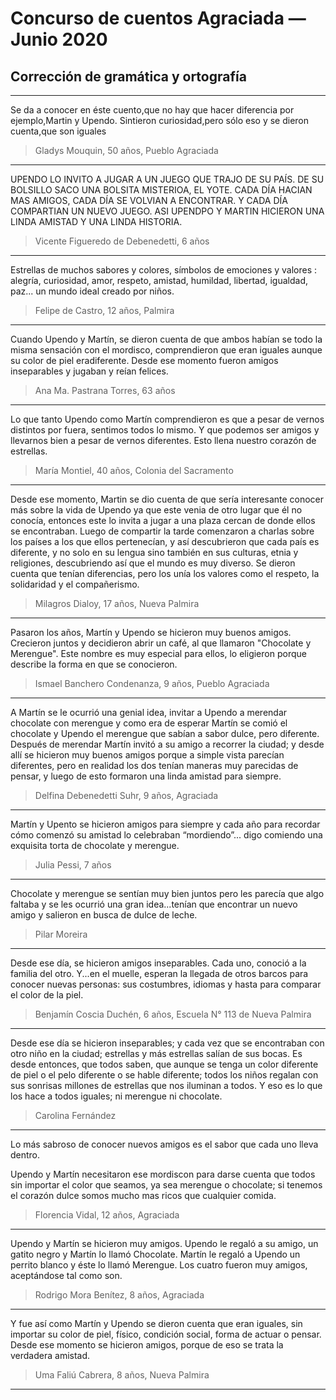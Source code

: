 # Concurso de cuentos Agraciada — Junio 2020

## Corrección de gramática y ortografía

-----

Se da a conocer en éste cuento,que no hay que hacer diferencia por ejemplo,Martin y Upendo.
Sintieron curiosidad,pero sólo eso y se dieron cuenta,que son iguales

> Gladys Mouquin, 50 años, Pueblo Agraciada

-----

UPENDO LO INVITO A JUGAR A UN JUEGO QUE TRAJO DE SU PAÍS.
DE SU BOLSILLO SACO UNA BOLSITA MISTERIOA, EL YOTE.
CADA DÍA HACIAN MAS AMIGOS, CADA DÍA SE VOLVIAN A ENCONTRAR.
Y CADA DÍA COMPARTIAN UN NUEVO JUEGO.
ASI UPENDPO Y MARTIN HICIERON UNA LINDA AMISTAD Y UNA LINDA HISTORIA.

> Vicente Figueredo de Debenedetti, 6 años

-----

Estrellas de muchos sabores y colores, símbolos de emociones y valores : alegría, curiosidad, amor, respeto, amistad, humildad, libertad, igualdad, paz... un mundo ideal creado por niños.

> Felipe de Castro, 12 años, Palmira

-----

Cuando Upendo y Martín, se dieron cuenta de que ambos habían se todo la misma sensación con el mordisco, comprendieron que eran iguales aunque su color de piel eradiferente. Desde ese momento fueron amigos inseparables y jugaban y reían felices.

> Ana Ma. Pastrana Torres, 63 años

-----

Lo que tanto Upendo como Martín comprendieron es que a pesar de vernos distintos por fuera, sentimos todos lo mismo. Y que podemos ser amigos y llevarnos bien a pesar de vernos diferentes. Esto llena nuestro corazón de estrellas.

> María Montiel, 40 años, Colonia del Sacramento

----

Desde ese momento, Martin se dio cuenta de que sería interesante conocer más sobre la vida de Upendo ya que este venia de otro lugar que él no conocía, entonces este lo invita a jugar a una plaza cercan de donde ellos se encontraban. Luego de compartir la tarde comenzaron a charlas sobre los países a los que ellos pertenecían, y así descubrieron que cada país es diferente, y no solo en su lengua sino también en sus culturas, etnia y religiones, descubriendo así que el mundo es muy diverso. Se dieron cuenta que tenían diferencias, pero los unía los valores como el respeto, la solidaridad y el compañerismo.

> Milagros Dialoy, 17 años, Nueva Palmira

-----

Pasaron los años, Martín y Upendo se hicieron muy buenos amigos.
Crecieron juntos y decidieron abrir un café, al que llamaron "Chocolate y Merengue". Este nombre es muy especial para ellos, lo eligieron porque describe la forma en que se conocieron.

> Ismael Banchero Condenanza, 9 años, Pueblo Agraciada

-----

A Martín se le ocurrió una genial idea, invitar a Upendo a merendar chocolate con merengue y como era de esperar Martín se comió el chocolate y Upendo el merengue que sabían a sabor dulce, pero diferente. Después de merendar Martín invitó a su amigo a recorrer la ciudad; y desde allí se hicieron muy buenos amigos porque a simple vista parecían diferentes, pero en realidad los dos tenían maneras muy parecidas de pensar, y luego de esto formaron una linda amistad para siempre.

> Delfina Debenedetti Suhr, 9 años, Agraciada

-----

Martín y Upento se hicieron amigos para siempre y cada año para recordar cómo comenzó
su amistad lo celebraban “mordiendo”... digo comiendo una exquisita torta de chocolate y merengue.

> Julia Pessi, 7 años

-----

Chocolate y merengue se sentían muy bien juntos pero les parecía que algo faltaba y se les ocurrió una gran idea...tenían que encontrar un nuevo amigo y salieron en busca de dulce de leche.

> Pilar Moreira

-----

Desde ese día, se hicieron amigos inseparables.
Cada uno, conoció a la familia del otro.
Y...en el muelle, esperan la llegada de otros barcos para conocer nuevas personas: sus costumbres, idiomas y hasta para comparar el color de la piel.

> Benjamín Coscia Duchén, 6 años, Escuela N° 113 de Nueva Palmira

-----

Desde ese día se hicieron inseparables; y cada vez que se encontraban con otro niño en la ciudad; estrellas y más estrellas salían de sus bocas.
Es desde entonces, que todos saben, que aunque se tenga un color diferente de piel o el pelo diferente o se hable diferente; todos los niños regalan con sus sonrisas millones de estrellas que nos iluminan a todos.
Y eso es lo que los hace a todos iguales; ni merengue ni chocolate.

> Carolina Fernández

-----

Lo más sabroso de conocer nuevos amigos es el sabor que cada uno lleva dentro.

Upendo y Martín necesitaron ese mordiscon para darse cuenta que todos sin importar el color que seamos, ya sea merengue o chocolate; si tenemos el corazón dulce somos mucho mas ricos que cualquier comida.

> Florencia Vidal, 12 años, Agraciada

-----

Upendo y Martín se hicieron muy amigos. Upendo le regaló a su amigo, un gatito negro y Martín lo llamó Chocolate. Martín le regaló a Upendo un perrito blanco y éste lo llamó Merengue.
Los cuatro fueron muy amigos, aceptándose tal como son.

> Rodrigo Mora Benítez, 8 años, Agraciada

-----

Y fue así como Martín y Upendo se dieron cuenta que eran iguales, sin importar su color de piel, físico, condición social, forma de actuar o pensar. Desde ese momento se hicieron amigos, porque de eso se trata la verdadera amistad.

> Uma Faliú Cabrera, 8 años, Nueva Palmira

-----
